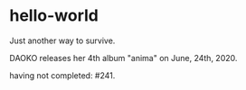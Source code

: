 # hello-world
Just another way to survive.

DAOKO releases her 4th album "anima" on June, 24th, 2020.

having not completed: #241.
